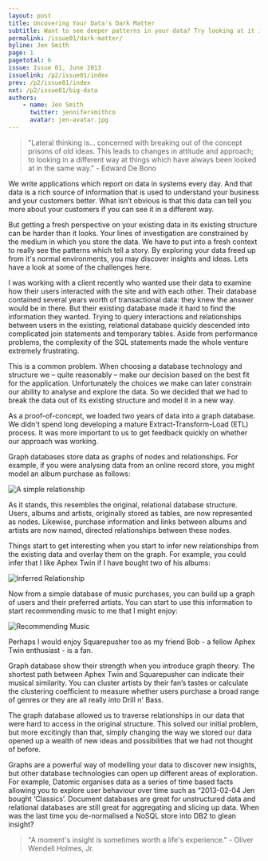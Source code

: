 ```yaml
---
layout: post
title: Uncovering Your Data's Dark Matter
subtitle: Want to see deeper patterns in your data? Try looking at it in a new way, says Jen Smith
permalink: /issue01/dark-matter/
byline: Jen Smith
page: 1
pagetotal: 6
issue: Issue 01, June 2013
issuelink: /p2/issue01/index
prev: /p2/issue01/index
nxt: /p2/issue01/big-data
authors:
    - name: Jen Smith
      twitter: jennifersmithco
      avatar: jen-avatar.jpg
---
```

> "Lateral thinking is... concerned with breaking out of the concept prisons of old ideas. This leads to changes in attitude and approach; to looking in a different way at things which have always been looked at in the same way." - Edward De Bono

We write applications which report on data in systems every day. And that data is a rich source of information that is used to understand your business and your customers better. What isn’t obvious is that this data can tell you more about your customers if you can see it in a different way.

But getting a fresh perspective on your existing data in its existing structure can be harder than it looks.  Your lines of investigation are constrained by the medium in which you store the data. We have to put into a fresh context to really see the patterns which tell a story. By exploring your data freed up from it's normal environments, you may discover insights and ideas. Lets have a look at some of the challenges here.

I was working with a client recently who wanted use their data to examine how their users interacted with the site and with each other. Their database contained several years worth of transactional data: they knew the answer would be in there. But their existing database made it hard to find the information they wanted. Trying to query interactions and relationships between users in the existing, relational database  quickly descended into complicated join statements and temporary tables. Aside from performance problems, the complexity of the SQL statements made the whole venture extremely frustrating.

This is a common problem. When choosing a database technology and structure we – quite reasonably – make our decision based on the best fit for the application. Unfortunately the choices we make can later constrain our ability to analyse and explore the data. So we decided that we had to break the data out of its existing structure and model it in a new way.

As a proof-of-concept, we loaded two years of data into a graph database. We didn't spend long developing a mature Extract-Transform-Load (ETL) process. It was more important to us to get feedback quickly on whether our approach was working.

Graph databases store data as graphs of nodes and relationships. For example, if you were analysing data from an online record store, you might model an album purchase as follows:

![A simple relationship](/p2/images/dark-matter/1.png)

As it stands, this resembles the original, relational database structure. Users, albums and artists, originally stored as tables, are now represented as nodes. Likewise, purchase information and links between albums and artists are now named, directed relationships between these nodes.

Things start to get interesting when you start to infer new relationships from the existing data and overlay them on the graph. For example, you could infer that I like Aphex Twin if I have bought two of his albums:

![Inferred Relationship](/p2/images/dark-matter/2.png)

Now from a simple database of music purchases, you can build up a graph of users and their preferred artists. You can start to use this information to start recommending music to me that I might enjoy:

![Recommending Music](/p2/images/dark-matter/3.png)

Perhaps I would enjoy Squarepusher too as my friend Bob - a fellow Aphex Twin enthusiast - is a fan.

Graph database show their strength when you introduce graph theory. The shortest path between Aphex Twin and Squarepusher can indicate their musical similarity. You can cluster artists by their fan’s tastes or calculate the clustering coefficient to measure whether users purchase a broad range of genres or they are all really into Drill n' Bass.

The graph database allowed us to traverse relationships in our data that were hard to access in the original structure. This solved our initial problem, but more excitingly than that, simply changing the way we stored our data opened up a wealth of new ideas and possibilities that we had not thought of before.

Graphs are a powerful way of modelling your data to discover new insights, but other database technologies can open up different areas of exploration. For example, Datomic organises data as a series of time based facts allowing you to explore user behaviour over time such as “2013-02-04 Jen bought ‘Classics’. Document databases are great for unstructured data and relational databases are still great for aggregating and slicing up data. When was the last time you de-normalised a NoSQL store into DB2 to glean insight?

> "A moment's insight is sometimes worth a life's experience." - Oliver Wendell Holmes, Jr.
